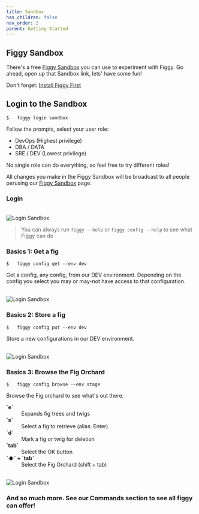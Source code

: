 ```yaml
---
title: Sandbox
has_children: false
nav_order: 2
parent: Getting Started
---
```


## Figgy Sandbox

There's a free <a href="https://www.figgy.dev/tabs/sandbox/" target="_blank">Figgy Sandbox</a> you can use to 
experiment with Figgy. Go ahead, open up that Sandbox link, lets' have some fun!

Don't forget: [Install Figgy First](/docs/getting-started/install.html)

## Login to the Sandbox
    $   figgy login sandbox

Follow the prompts, select your user role:

- DevOps (Highest privilege)
- DBA / DATA
- SRE / DEV (Lowest privilege)

No single role can do everything, so feel free to try different roles! 

All changes you make in the Figgy Sandbox will be broadcast to all people perusing our 
<a href="https://www.figgy.dev/tabs/sandbox/" target="_blank">Figgy Sandbox</a> page.
 
 
### Login 
 
<br/><img src="/docs/assets/images/gifs/login-sandbox.gif" alt="Login Sandbox" class="gif"><br/>

> You can always run `figgy --help` or `figgy config --help` to see what Figgy can do

### Basics 1: Get a fig
    $   figgy config get --env dev

Get a config, any config, from our DEV environment. Depending on the config you select you may or may-not have access
to that configuration. 

<br/><img src="/docs/assets/images/gifs/get.gif" alt="Login Sandbox" class="gif"><br/>


### Basics 2: Store a fig
    $   figgy config put --env dev
    
Store a new configurations in our DEV environment. 
    
<br/><img src="/docs/assets/images/gifs/put.gif" alt="Login Sandbox" class="gif"><br/>


### Basics 3: Browse the Fig Orchard
    $   figgy config browse --env stage    

Browse the Fig orchard to see what's out there. 

<dl>
<dt><b>`e`</b></dt>
<dd>Expands fig trees and twigs</dd>
<dt><b>`s`</b></dt>
<dd>Select a fig to retrieve (alias: Enter)</dd>
<dt><b>`d`</b></dt>
<dd>Mark a fig or twig for deletion</dd>
<dt><b>`tab`</b></dt>
<dd>Select the OK button</dd>
<dt><b>`⬆` + `tab`</b></dt>
<dd>Select the Fig Orchard (shift + tab)</dd>
</dl>

<br/><img src="/docs/assets/images/gifs/browse.gif" alt="Login Sandbox" class="gif"><br/>


### And so much more. See our Commands section to see all figgy can offer!
